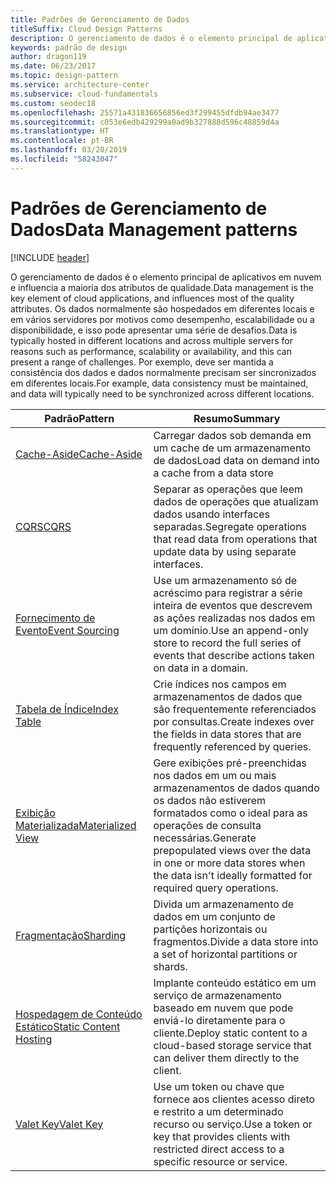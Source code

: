 ```yaml
---
title: Padrões de Gerenciamento de Dados
titleSuffix: Cloud Design Patterns
description: O gerenciamento de dados é o elemento principal de aplicativos em nuvem e influencia a maioria dos atributos de qualidade. Os dados normalmente são hospedados em diferentes locais e em vários servidores por motivos como desempenho, escalabilidade ou a disponibilidade, e isso pode apresentar uma série de desafios. Por exemplo, deve ser mantida a consistência dos dados e dados normalmente precisam ser sincronizados em diferentes locais.
keywords: padrão de design
author: dragon119
ms.date: 06/23/2017
ms.topic: design-pattern
ms.service: architecture-center
ms.subservice: cloud-fundamentals
ms.custom: seodec18
ms.openlocfilehash: 25571a431836656856ed3f299455dfdb94ae3477
ms.sourcegitcommit: c053e6edb429299a0ad9b327888d596c48859d4a
ms.translationtype: HT
ms.contentlocale: pt-BR
ms.lasthandoff: 03/20/2019
ms.locfileid: "58243047"
---
```

# <a name="data-management-patterns"></a><span data-ttu-id="f2f48-106">Padrões de Gerenciamento de Dados</span><span class="sxs-lookup"><span data-stu-id="f2f48-106">Data Management patterns</span></span>

[!INCLUDE [header](../../_includes/header.md)]

<span data-ttu-id="f2f48-107">O gerenciamento de dados é o elemento principal de aplicativos em nuvem e influencia a maioria dos atributos de qualidade.</span><span class="sxs-lookup"><span data-stu-id="f2f48-107">Data management is the key element of cloud applications, and influences most of the quality attributes.</span></span> <span data-ttu-id="f2f48-108">Os dados normalmente são hospedados em diferentes locais e em vários servidores por motivos como desempenho, escalabilidade ou a disponibilidade, e isso pode apresentar uma série de desafios.</span><span class="sxs-lookup"><span data-stu-id="f2f48-108">Data is typically hosted in different locations and across multiple servers for reasons such as performance, scalability or availability, and this can present a range of challenges.</span></span> <span data-ttu-id="f2f48-109">Por exemplo, deve ser mantida a consistência dos dados e dados normalmente precisam ser sincronizados em diferentes locais.</span><span class="sxs-lookup"><span data-stu-id="f2f48-109">For example, data consistency must be maintained, and data will typically need to be synchronized across different locations.</span></span>

|                        <span data-ttu-id="f2f48-110">Padrão</span><span class="sxs-lookup"><span data-stu-id="f2f48-110">Pattern</span></span>                         |                                                                  <span data-ttu-id="f2f48-111">Resumo</span><span class="sxs-lookup"><span data-stu-id="f2f48-111">Summary</span></span>                                                                  |
|--------------------------------------------------------|-------------------------------------------------------------------------------------------------------------------------------------------|
|            [<span data-ttu-id="f2f48-112">Cache-Aside</span><span class="sxs-lookup"><span data-stu-id="f2f48-112">Cache-Aside</span></span>](../cache-aside.md)            |                                            <span data-ttu-id="f2f48-113">Carregar dados sob demanda em um cache de um armazenamento de dados</span><span class="sxs-lookup"><span data-stu-id="f2f48-113">Load data on demand into a cache from a data store</span></span>                                             |
|                   [<span data-ttu-id="f2f48-114">CQRS</span><span class="sxs-lookup"><span data-stu-id="f2f48-114">CQRS</span></span>](../cqrs.md)                   |                    <span data-ttu-id="f2f48-115">Separar as operações que leem dados de operações que atualizam dados usando interfaces separadas.</span><span class="sxs-lookup"><span data-stu-id="f2f48-115">Segregate operations that read data from operations that update data by using separate interfaces.</span></span>                     |
|         [<span data-ttu-id="f2f48-116">Fornecimento de Evento</span><span class="sxs-lookup"><span data-stu-id="f2f48-116">Event Sourcing</span></span>](../event-sourcing.md)         |               <span data-ttu-id="f2f48-117">Use um armazenamento só de acréscimo para registrar a série inteira de eventos que descrevem as ações realizadas nos dados em um domínio.</span><span class="sxs-lookup"><span data-stu-id="f2f48-117">Use an append-only store to record the full series of events that describe actions taken on data in a domain.</span></span>               |
|            [<span data-ttu-id="f2f48-118">Tabela de Índice</span><span class="sxs-lookup"><span data-stu-id="f2f48-118">Index Table</span></span>](../index-table.md)            |                         <span data-ttu-id="f2f48-119">Crie índices nos campos em armazenamentos de dados que são frequentemente referenciados por consultas.</span><span class="sxs-lookup"><span data-stu-id="f2f48-119">Create indexes over the fields in data stores that are frequently referenced by queries.</span></span>                          |
|      [<span data-ttu-id="f2f48-120">Exibição Materializada</span><span class="sxs-lookup"><span data-stu-id="f2f48-120">Materialized View</span></span>](../materialized-view.md)      | <span data-ttu-id="f2f48-121">Gere exibições pré-preenchidas nos dados em um ou mais armazenamentos de dados quando os dados não estiverem formatados como o ideal para as operações de consulta necessárias.</span><span class="sxs-lookup"><span data-stu-id="f2f48-121">Generate prepopulated views over the data in one or more data stores when the data isn't ideally formatted for required query operations.</span></span> |
|               [<span data-ttu-id="f2f48-122">Fragmentação</span><span class="sxs-lookup"><span data-stu-id="f2f48-122">Sharding</span></span>](../sharding.md)               |                                    <span data-ttu-id="f2f48-123">Divida um armazenamento de dados em um conjunto de partições horizontais ou fragmentos.</span><span class="sxs-lookup"><span data-stu-id="f2f48-123">Divide a data store into a set of horizontal partitions or shards.</span></span>                                     |
| [<span data-ttu-id="f2f48-124">Hospedagem de Conteúdo Estático</span><span class="sxs-lookup"><span data-stu-id="f2f48-124">Static Content Hosting</span></span>](../static-content-hosting.md) |                   <span data-ttu-id="f2f48-125">Implante conteúdo estático em um serviço de armazenamento baseado em nuvem que pode enviá-lo diretamente para o cliente.</span><span class="sxs-lookup"><span data-stu-id="f2f48-125">Deploy static content to a cloud-based storage service that can deliver them directly to the client.</span></span>                    |
|              [<span data-ttu-id="f2f48-126">Valet Key</span><span class="sxs-lookup"><span data-stu-id="f2f48-126">Valet Key</span></span>](../valet-key.md)              |                 <span data-ttu-id="f2f48-127">Use um token ou chave que fornece aos clientes acesso direto e restrito a um determinado recurso ou serviço.</span><span class="sxs-lookup"><span data-stu-id="f2f48-127">Use a token or key that provides clients with restricted direct access to a specific resource or service.</span></span>                 |
